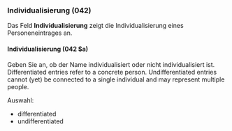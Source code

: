 ### Individualisierung (042)

Das Feld **Individualisierung** zeigt die Individualisierung eines Personeneintrages an.

#### Individualisierung (042 $a)

Geben Sie an, ob der Name individualisiert oder nicht individualisiert ist. Differentiated entries refer to a concrete person. Undifferentiated entries cannot (yet) be connected to a single individual and may represent multiple people.

Auswahl:
- differentiated
- undifferentiated
